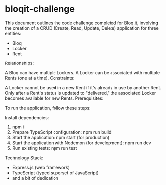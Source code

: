 # bloqit-challenge

This document outlines the code challenge completed for Bloq.it, involving the creation of a CRUD (Create, Read, Update, Delete) application for three entities:

- Bloq
- Locker
- Rent

Relationships:

A Bloq can have multiple Lockers.
A Locker can be associated with multiple Rents (one at a time).
Constraints:

A Locker cannot be used in a new Rent if it's already in use by another Rent.
Only after a Rent's status is updated to "delivered," the associated Locker becomes available for new Rents.
Prerequisites:

To run the application, follow these steps:

Install dependencies: 
1. npm i
2. Prepare TypeScript configuration: npm run build
3. Start the application: npm start (for production)
4. Start the application with Nodemon (for development): npm run dev
5. Run existing tests: npm run test

Technology Stack:
- Express.js (web framework)
- TypeScript (typed superset of JavaScript)
- and a bit of dedication
